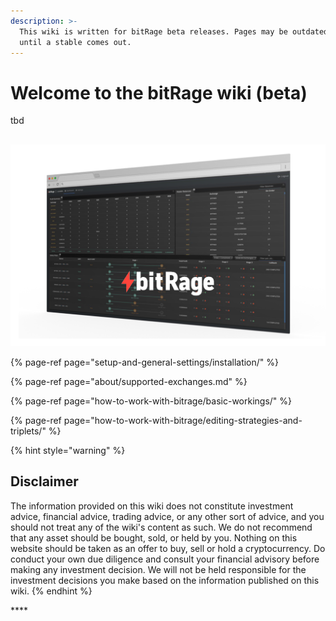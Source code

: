 ```yaml
---
description: >-
  This wiki is written for bitRage beta releases. Pages may be outdated or wrong
  until a stable comes out.
---
```


# Welcome to the bitRage wiki \(beta\)

tbd

## 

![](.gitbook/assets/gfx-bitrage.png)

{% page-ref page="setup-and-general-settings/installation/" %}

{% page-ref page="about/supported-exchanges.md" %}

{% page-ref page="how-to-work-with-bitrage/basic-workings/" %}

{% page-ref page="how-to-work-with-bitrage/editing-strategies-and-triplets/" %}

{% hint style="warning" %}
## Disclaimer

The information provided on this wiki does not constitute investment advice, financial advice, trading advice, or any other sort of advice, and you should not treat any of the wiki's content as such. We do not recommend that any asset should be bought, sold, or held by you. Nothing on this website should be taken as an offer to buy, sell or hold a cryptocurrency. Do conduct your own due diligence and consult your financial advisory before making any investment decision. We will not be held responsible for the investment decisions you make based on the information published on this wiki.
{% endhint %}

\*\*\*\*

